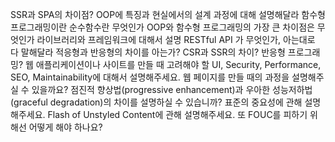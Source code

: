 SSR과 SPA의 차이점?
OOP에 특징과 현실에서의 설계 과정에 대해 설명해달라
함수형 프로그래밍이란 순수함수란 무엇인가
OOP와 함수형 프로그래밍의 가장 큰 차이점은 무엇인가
라이브러리와 프레임워크에 대해서 설명
RESTful API 가 무엇인가, 아는대로 다 말해달라
적응형과 반응형의 차이를 아는가?
CSR과 SSR의 차이?
반응형 프로그래밍?
웹 애플리케이션이나 사이트를 만들 때 고려해야 할 UI, Security, Performance, SEO, Maintainability에 대해서 설명해주세요.
웹 페이지를 만들 때의 과정을 설명해주실 수 있을까요?
점진적 향상법(progressive enhancement)과 우아한 성능저하법(graceful degradation)의 차이를 설명하실 수 있습니까?
표준의 중요성에 관해 설명해주세요.
Flash of Unstyled Content에 관해 설명해주세요. 또 FOUC를 피하기 위해선 어떻게 해야 하나요?